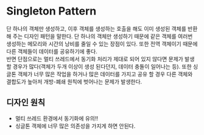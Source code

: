 # Singleton Pattern  
단 하나의 객체만 생성하고, 이후 객체를 생성하는 호출을 해도 이미 생성된 객체를 반환해 주는 디자인 패턴을 말한다. 단 하나의 객체만 생성하기 때문에 같은 객체를 여러번 생성하는 메모리와 시간의 낭비를 줄일 수 있는 장점이 있다. 또한 전역 객체이기 때문에 다른 객체들이 데이터를 공유하기에 좋다.  
반면 단점으로는 멀티 쓰레드에서 동기화 처리가 제대로 되어 있지 않다면 문제가 발생할 경우가 많다(객체가 두개 이상이 생성 된다던지, 데이터 충돌이 일어나는 등). 또한 싱글톤 객체가 너무 많은 작업을 하거나 많은 데이터를 가지고 공유 할 경우 다른 객체와 결합도가 높아저 개방-폐쇄 원칙에 벗어나는 문제가 발생한다.  

## 디자인 원칙  
- 멀티 쓰레드 환경에서 동기화에 유의!!  
- 싱글톤 객체에 너무 많은 의존성을 가지게 하면 안된다.  

